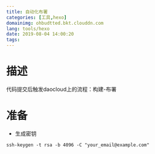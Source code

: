 ```yaml
---
title: 自动化布署
categories: [工具,hexo]
domainimg: ohbudtted.bkt.clouddn.com
lang: tools/hexo
date: 2019-08-04 14:00:20
tags:
---
```

# 描述
代码提交后触发daocloud上的流程：构建-布署
# 准备
* 生成密钥

```
ssh-keygen -t rsa -b 4096 -C "your_email@example.com"

```
